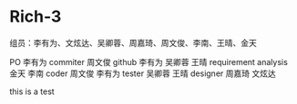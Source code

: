 # Rich-3
组员：李有为、文炫达、吴卿蓉、周嘉琦、周文俊、李南、王晴、金天

PO 李有为
commiter 周文俊
github  李有为 吴卿蓉 王晴
requirement analysis 金天 李南
coder 周文俊 李有为 
tester  吴卿蓉 王晴
designer 周嘉琦 文炫达

this is a test
